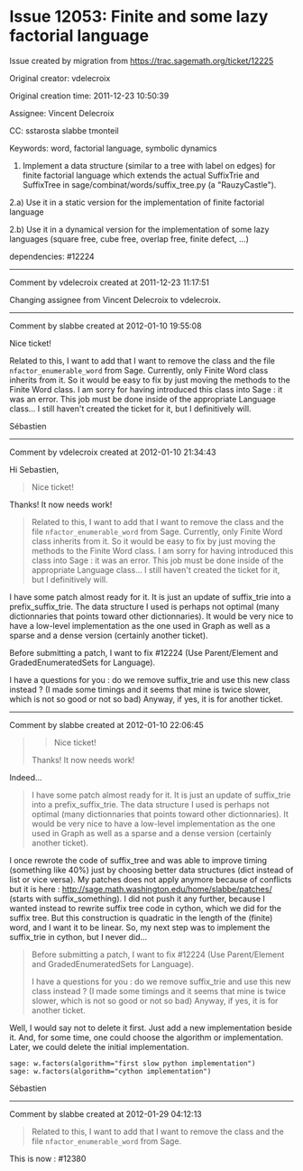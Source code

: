 # Issue 12053: Finite and some lazy factorial language

Issue created by migration from https://trac.sagemath.org/ticket/12225

Original creator: vdelecroix

Original creation time: 2011-12-23 10:50:39

Assignee: Vincent Delecroix

CC:  sstarosta slabbe tmonteil

Keywords: word, factorial language, symbolic dynamics

1) Implement a data structure (similar to a tree with label on edges) for finite factorial language which extends the actual SuffixTrie and SuffixTree in sage/combinat/words/suffix_tree.py (a "RauzyCastle").

2.a) Use it in a static version for the implementation of finite factorial language

2.b) Use it in a dynamical version for the implementation of some lazy languages (square free, cube free, overlap free, finite defect, ...)

dependencies: #12224


---

Comment by vdelecroix created at 2011-12-23 11:17:51

Changing assignee from Vincent Delecroix to vdelecroix.


---

Comment by slabbe created at 2012-01-10 19:55:08

Nice ticket!

Related to this, I want to add that I want to remove the class and the file `nfactor_enumerable_word` from Sage. Currently, only Finite Word class inherits from it. So it would be easy to fix by just moving the methods to the Finite Word class. I am sorry for having introduced this class into Sage : it was an error. This job must be done inside of the appropriate Language class... I still haven't created the ticket for it, but I definitively will.

Sébastien


---

Comment by vdelecroix created at 2012-01-10 21:34:43

Hi Sebastien,

> Nice ticket!

Thanks! It now needs work!

> Related to this, I want to add that I want to remove the class and the file `nfactor_enumerable_word` from Sage. Currently, only Finite Word class inherits from it. So it would be easy to fix by just moving the methods to the Finite Word class. I am sorry for having introduced this class into Sage : it was an error. This job must be done inside of the appropriate Language class... I still haven't created the ticket for it, but I definitively will.

I have some patch almost ready for it. It is just an update of suffix_trie into a prefix_suffix_trie. The data structure I used is perhaps not optimal (many dictionnaries that points toward other dictionnaries). It would be very nice to have a low-level implementation as the one used in Graph as well as a sparse and a dense version (certainly another ticket).

Before submitting a patch, I want to fix #12224 (Use Parent/Element and GradedEnumeratedSets for Language).

I have a questions for you : do we remove suffix_trie and use this new class instead ? (I made some timings and it seems that mine is twice slower, which is not so good or not so bad) Anyway, if yes, it is for another ticket.


---

Comment by slabbe created at 2012-01-10 22:06:45

> > Nice ticket!
> 
> Thanks! It now needs work!

Indeed...

> I have some patch almost ready for it. It is just an update of suffix_trie into a prefix_suffix_trie. The data structure I used is perhaps not optimal (many dictionnaries that points toward other dictionnaries). It would be very nice to have a low-level implementation as the one used in Graph as well as a sparse and a dense version (certainly another ticket).

I once rewrote the code of suffix_tree and was able to improve timing (something like 40%) just by choosing better data structures (dict instead of list or vice versa). My patches does not apply anymore because of conflicts but it is here : http://sage.math.washington.edu/home/slabbe/patches/ (starts with suffix_something). I did not push it any further, because I wanted instead to rewrite suffix tree code in cython, which we did for the suffix tree. But this construction is quadratic in the length of the (finite) word, and I want it to be linear. So, my next step was to implement the suffix_trie in cython, but I never did...

> Before submitting a patch, I want to fix #12224 (Use Parent/Element and GradedEnumeratedSets for Language).
> 
> I have a questions for you : do we remove suffix_trie and use this new class instead ? (I made some timings and it seems that mine is twice slower, which is not so good or not so bad) Anyway, if yes, it is for another ticket.

Well, I would say not to delete it first. Just add a new implementation beside it. And, for some time, one could choose the algorithm or implementation. Later, we could delete the initial implementation.


```
sage: w.factors(algorithm="first slow python implementation")
sage: w.factors(algorithm="cython implementation")
```


Sébastien


---

Comment by slabbe created at 2012-01-29 04:12:13

> Related to this, I want to add that I want to remove the class and the file `nfactor_enumerable_word` from Sage. 

This is now : #12380
